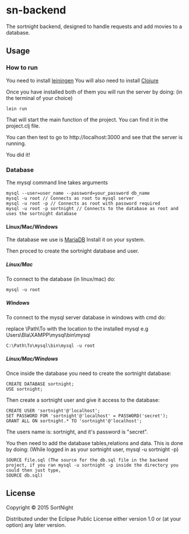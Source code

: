# sn-backend

The sortnight backend, designed to handle requests and add movies to a database.

## Usage

### How to run
You need to install [leiningen](http://leiningen.org/)
You will also need to install [Clojure](http://clojure.org/getting_started)

Once you have installed both of them you will run the server by doing:
(in the terminal of your choice)
```
lein run
```
That will start the main function of the project. You can find it in the project.clj file.

You can then test to go to http://localhost:3000 and see that the server is running.

You did it!

### Database
The mysql command line takes arguments
```
mysql --user=user_name --password=your_password db_name
mysql -u root // Connects as root to mysql server
mysql -u root -p // Connects as root with password required
mysql -u root -p sortnight // Connects to the database as root and uses the sortnight database
```

#### Linux/Mac/Windows
The database we use is [MariaDB](https://mariadb.org/) Install it on your system.

Then proced to create the sortnight database and user.
##### Linux/Mac
To connect to the database (in linux/mac) do:
```
mysql -u root
```
##### Windows
To connect to the mysql server database in windows with cmd do:

replace \Path\To with the location to the installed mysql
e.g Users\Bla\XAMPP\mysql\bin\mysql
```
C:\Path\To\mysql\bin\mysql -u root
```

##### Linux/Mac/Windows
Once inside the database you need to create the sortnight database:
```
CREATE DATABASE sortnight; 
USE sortnight;
```

Then create a sortnight user and give it access to the database:
```
CREATE USER 'sortnight'@'localhost';
SET PASSWORD FOR 'sortnight'@'localhost' = PASSWORD('secret');
GRANT ALL ON sortnight.* TO 'sortnight'@'localhost';
```

The users name is: sortnight, and it's password is "secret".

You then need to add the database tables,relations and data. This is done by doing:
(While logged in as your sortnight user, mysql -u sortnight -p)
```
SOURCE file.sql (The source for the db.sql file in the backend project, if you ran mysql -u sortnight -p inside the directory you could then just type,
SOURCE db.sql)
```

## License

Copyright © 2015 SortNight

Distributed under the Eclipse Public License either version 1.0 or (at
your option) any later version. 
